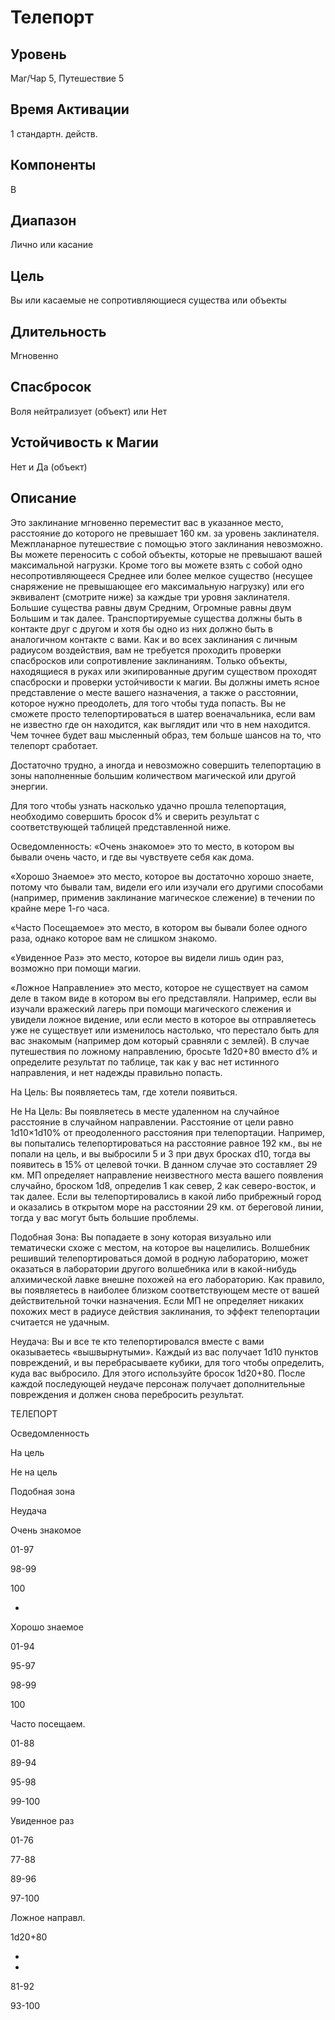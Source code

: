 # Телепорт

## Уровень
Маг/Чар 5, Путешествие 5
## Время Активации
1 стандартн. действ.
## Компоненты
В
## Диапазон
Лично или касание
## Цель
Вы или касаемые не сопротивляющиеся существа или объекты
## Длительность
Мгновенно
## Спасбросок
Воля нейтрализует (объект) или Нет
## Устойчивость к Магии
Нет и Да (объект)
## Описание
Это заклинание мгновенно переместит вас в указанное место, расстояние до которого не превышает 160 км. за уровень заклинателя. Межпланарное путешествие с помощью этого заклинания невозможно. Вы можете переносить с собой объекты, которые не превышают вашей максимальной нагрузки. Кроме того вы можете взять с собой одно несопротивляющееся Среднее или более мелкое существо (несущее снаряжение не превышающее его максимальную нагрузку) или его эквивалент (смотрите ниже) за каждые три уровня заклинателя. Большие существа равны двум Средним, Огромные равны двум Большим и так далее. Транспортируемые существа должны быть в контакте друг с другом и хотя бы одно из них должно быть в аналогичном контакте с вами. Как и во всех заклинания с личным радиусом воздействия, вам не требуется проходить проверки спасбросков или сопротивление заклинаниям. Только объекты, находящиеся в руках или экипированные другим существом проходят спасброски и проверки устойчивости к магии. Вы должны иметь ясное представление о месте вашего назначения, а также о расстоянии, которое нужно преодолеть, для того чтобы туда попасть. Вы не сможете просто телепортироваться в шатер военачальника, если вам не известно где он находится, как выглядит или что в нем находится. Чем точнее будет ваш мысленный образ, тем больше шансов на то, что телепорт сработает.

Достаточно трудно, а иногда и невозможно совершить телепортацию в зоны наполненные большим количеством магической или другой энергии.

Для того чтобы узнать насколько удачно прошла телепортация, необходимо совершить бросок d% и сверить результат с соответствующей таблицей представленной ниже.

Осведомленность: «Очень знакомое» это то место, в котором вы бывали очень часто, и где вы чувствуете себя как дома.

«Хорошо Знаемое» это место, которое вы достаточно хорошо знаете, потому что бывали там, видели его или изучали его другими способами (например, применив заклинание магическое слежение) в течении по крайне мере 1-го часа.

«Часто Посещаемое» это место, в котором вы бывали более одного раза, однако которое вам не слишком знакомо.

«Увиденное Раз» это место, которое вы видели лишь один раз, возможно при помощи магии.

«Ложное Направление» это место, которое не существует на самом деле в таком виде в котором вы его представляли. Например, если вы изучали вражеский лагерь при помощи магического слежения и увидели ложное видение, или если место в которое вы отправляетесь уже не существует или изменилось настолько, что перестало быть для вас знакомым (например дом который сравняли с землей). В случае путешествия по ложному направлению, бросьте 1d20+80 вместо d% и определите результат по таблице, так как у вас нет истинного направления, и нет надежды правильно попасть.

На Цель: Вы появляетесь там, где хотели появиться.

Не На Цель: Вы появляетесь в месте удаленном на случайное расстояние в случайном направлении. Расстояние от цели равно 1d10×1d10% от преодоленного расстояния при телепортации. Например, вы попытались телепортироваться на расстояние равное 192 км., вы не попали на цель, и вы выбросили 5 и 3 при двух бросках d10, тогда вы появитесь в 15% от целевой точки. В данном случае это составляет 29 км. МП определяет направление неизвестного места вашего появления случайно, броском 1d8, определив 1 как север, 2 как северо-восток, и так далее. Если вы телепортировались в какой либо прибрежный город и оказались в открытом море на расстоянии 29 км. от береговой линии, тогда у вас могут быть большие проблемы.

Подобная Зона: Вы попадаете в зону которая визуально или тематически схоже с местом, на которое вы нацелились. Волшебник решивший телепортироваться домой в родную лабораторию, может оказаться в лаборатории другого волшебника или в какой-нибудь алхимической лавке внешне похожей на его лабораторию. Как правило, вы появляетесь в наиболее близком соответствующем месте от вашей действительной точки назначения. Если МП не определяет никаких похожих мест в радиусе действия заклинания, то эффект телепортации считается не удачным.

Неудача: Вы и все те кто телепортировался вместе с вами оказываетесь «вышвырнутыми». Каждый из вас получает 1d10 пунктов повреждений, и вы перебрасываете кубики, для того чтобы определить, куда вас выбросило. Для этого используйте бросок 1d20+80. После каждой последующей неудаче персонаж получает дополнительные повреждения и должен снова перебросить результат.

ТЕЛЕПОРТ

Осведомленность

На цель

Не на цель

Подобная зона

Неудача

Очень знакомое

01-97

98-99

100

-

Хорошо знаемое

01-94

95-97

98-99

100

Часто посещаем.

01-88

89-94

95-98

99-100

Увиденное раз

01-76

77-88

89-96

97-100

Ложное направл.

1d20+80

-

-

81-92

93-100
